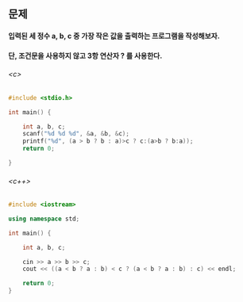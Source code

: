 
## 문제
#### 입력된 세 정수 a, b, c 중 가장 작은 값을 출력하는 프로그램을 작성해보자.
#### 단, 조건문을 사용하지 않고 3항 연산자 ? 를 사용한다.

###### \<c\>
```c
#include <stdio.h>

int main() {

	int a, b, c;
	scanf("%d %d %d", &a, &b, &c);
	printf("%d", (a > b ? b : a)>c ? c:(a>b ? b:a));
	return 0;

}
```

###### \<c++\>
```c++
#include <iostream>

using namespace std;

int main() {

	int a, b, c;

	cin >> a >> b >> c;
	cout << ((a < b ? a : b) < c ? (a < b ? a : b) : c) << endl;

	return 0;
}
```
